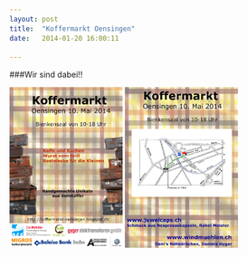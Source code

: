 ```yaml
---
layout: post
title:  "Koffermarkt Oensingen"
date:   2014-01-20 16:00:11

---
```


###Wir sind dabei!!


<img src="/images/flyer1.png" class="right" width="200" />

<img src="/images/flyer2.png" class="left"  width="200" />



    
